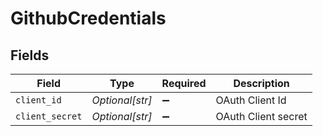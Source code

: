 # GithubCredentials


## Fields

| Field               | Type                | Required            | Description         |
| ------------------- | ------------------- | ------------------- | ------------------- |
| `client_id`         | *Optional[str]*     | :heavy_minus_sign:  | OAuth Client Id     |
| `client_secret`     | *Optional[str]*     | :heavy_minus_sign:  | OAuth Client secret |